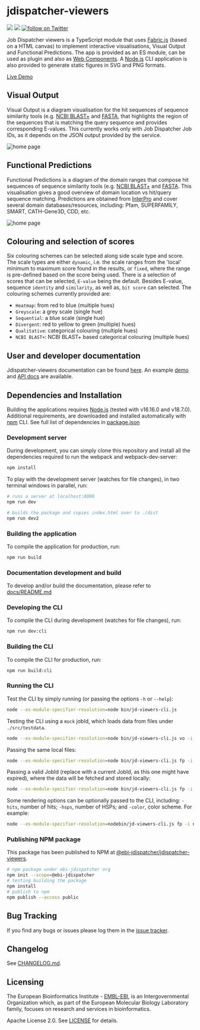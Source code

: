 # jdispatcher-viewers
<p>
    <a href="https://www.npmjs.com/package/@ebi-jdispatcher/jdispatcher-viewers" alt="NPM">
        <img src="https://img.shields.io/badge/npm-%40ebi--jdispatcher%2Fjdispatcher--viewers-blue" /></a>
    <a href="https://nodejs.org/en/download/releases/" alt="Node">
            <img src="https://img.shields.io/badge/node-18.20-green" /></a>
    <a href="https://twitter.com/intent/follow?screen_name=ebi_jdispatcher">
        <img src="https://img.shields.io/twitter/follow/ebi_jdispatcher?style=social&logo=twitter"
            alt="follow on Twitter"></a>  
</p>

Job Dispatcher viewers is a TypeScript module that uses [Fabric.js](http://fabricjs.com/)
(based on a HTML canvas) to implement interactive visualisations,
Visual Output and Functional Predictions. The app is provided as an ES module, can be used as plugin and 
also as [Web Components](https://www.webcomponents.org/). A [Node.js](https://nodejs.org/) CLI application
is also provided to generate static figures in SVG and PNG formats.
 
[Live Demo](https://ebi-jdispatcher.github.io/jdispatcher-viewers/demo/)

## Visual Output

Visual Output is a diagram visualisation for the hit sequences of sequence similarity tools (e.g. 
[NCBI BLAST+](https://www.ebi.ac.uk/Tools/sss/ncbiblast/) and 
[FASTA](https://www.ebi.ac.uk/Tools/sss/ncbiblast/), that highlights the region of the sequences that
is matching the query sequence and provides corresponding E-values. 
This currently works only with Job Dispatcher Job IDs, as it depends on the JSON output provided by the service.

![home page](https://raw.githubusercontent.com/ebi-jdispatcher/jdispatcher-viewers/master/assets/VO.gif)

## Functional Predictions

Functional Predictions is a diagram of the domain ranges that compose hit sequences of sequence 
similarity tools (e.g.
[NCBI BLAST+](https://www.ebi.ac.uk/Tools/sss/ncbiblast/) and
[FASTA](https://www.ebi.ac.uk/Tools/sss/ncbiblast/). This visualisation gives a good overview of domain
location vs hit/query sequence matching. Predictions are obtained from 
[InterPro](https://www.ebi.ac.uk/interpro/) and cover several domain databases/resources, including:
Pfam, SUPERFAMILY, SMART, CATH-Gene3D, CDD, etc.

![home page](https://raw.githubusercontent.com/ebi-jdispatcher/jdispatcher-viewers/master/assets/FP.gif)

## Colouring and selection of scores
Six colouring schemes can be selected along side scale type and score. The scale types are either `dynamic`,
i.e. the scale ranges from the 'local' minimum to maximum score found in the results, or `fixed`, where the range is pre-defined based on the score being used. There is a selection of scores that can be selected, `E-value` being the default. Besides E-value, sequence `identity` and `similarity`, as well as, `bit score` can selected.
The colouring schemes currently provided are:
- `Heatmap`: from red to blue (multiple hues)
- `Greyscale`: a grey scale (single hue)
- `Sequential`: a blue scale (single hue)
- `Divergent`: red to yellow to green  (multiple) hues)
- `Qualitative`: categorical colouring (multiple hues)
- `NCBI BLAST+`: NCBI BLAST+ based categorical colouring (multiple hues)

## User and developer documentation

Jdispatcher-viewers documentation can be found [here](https://ebi-jdispatcher.github.io/jdispatcher-viewers/). An example [demo](https://ebi-jdispatcher.github.io/jdispatcher-viewers/demo/) and [API docs](https://ebi-jdispatcher.github.io/jdispatcher-viewers/api/modules.html) are available.

## Dependencies and Installation

Building the applications requires [Node.js](https://nodejs.org/) (tested with v16.16.0 and v18.7.0). 
Additional requirements, are
downloaded and installed automatically with [npm](https://www.npmjs.com/) CLI. 
See full list of dependencies in [package.json](package.json)

### Development server

During development, you can simply clone this repository and install all the dependencies
required to run the webpack and webpack-dev-server:

```bash
npm install
```

To play with the development server (watches for file changes), in two terminal windows in parallel, run:

```bash
# runs a server at localhost:8080
npm run dev
```

```bash
# builds the package and copies index.html over to ./dist
npm run dev2
```

### Building the application

To compile the application for production, run:

```bash
npm run build
```

### Documentation development and build

To develop and/or build the documentation, please refer to [docs/README.md](docs/README.md)

### Developing the CLI

To compile the CLI during development (watches for file changes), run:

```bash
npm run dev:cli
```

### Building the CLI

To compile the CLI for production, run:

```bash
npm run build:cli
```

### Running the CLI

Test the CLI by simply running (or passing the options `-h` or `--help`):

```bash
node --es-module-specifier-resolution=node bin/jd-viewers-cli.js
```

Testing the CLI using a `mock` jobId, which loads data from files under `./src/testdata`.

```bash
node --es-module-specifier-resolution=node bin/jd-viewers-cli.js vo -i mock_jobid-I20200317-103136-0485-5599422-np2 -o test.png -of png -v
```

Passing the same local files:

```bash
node --es-module-specifier-resolution=node bin/jd-viewers-cli.js fp -i ./src/testdata/ncbiblast.json -ix ./src/testdata/iprmc.xml -o test.svg -of svg -v
```

Passing a valid JobId (replace with a current JobId, as this one might have expired), where the
data will be fetched and stored locally:

```bash
node --es-module-specifier-resolution=node bin/jd-viewers-cli.js fp -i ncbiblast-R20200602-114955-0302-11398737-np2 -o test.svg -of svg -v
```

Some rendering options can be optionally passed to the CLI, including: `-hits`, number of hits;
`-hsps`, number of HSPs; and `-color`, color scheme. For example:

```bash
node --es-module-specifier-resolution=nodebin/jd-viewers-cli.js fp -i ncbiblast-R20200602-114955-0302-11398737-np2 -o test.svg -of svg -color 'ncbiblast' -hits 50 -v
```

### Publishing NPM package

This package has been published to NPM at 
[@ebi-jdispatcher/jdispatcher-viewers](https://www.npmjs.com/package/@ebi-jdispatcher/jdispatcher-viewers).

```bash
# npm package under ebi-jdispatcher org
npm init --scope=@ebi-jdispatcher
# testing building the package
npm install
# publish to npm
npm publish --access public
```

## Bug Tracking

If you find any bugs or issues please log them in the
[issue tracker](https://github.com/ebi-jdispatcher/jdispatcher-viewers/issues).

## Changelog

See [CHANGELOG.md](CHANGELOG.md).

## Licensing

The European Bioinformatics Institute - [EMBL-EBI](https://www.ebi.ac.uk/), is an Intergovernmental Organization which, as part of the European Molecular Biology Laboratory family, focuses on research and services in bioinformatics.

Apache License 2.0. See [LICENSE](LICENSE) for details.
